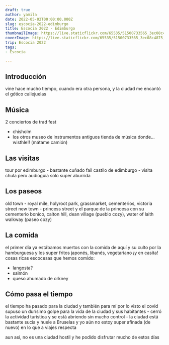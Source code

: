 ```yaml
---
draft: true
author: yamila
date: 2022-05-02T00:00:00.000Z
slug: escocia-2022-edimburgo
title: Escocia 2022 - Edimburgo
thumbnailImage: https://live.staticflickr.com/65535/51500733565_3ec08c4875_z.jpg
coverImage: https://live.staticflickr.com/65535/51500733565_3ec08c4875_b.jpg
trip: Escocia 2022
tags:
- Escocia

---
```




<!--more-->

## Introducción
vine hace mucho tiempo, cuando era otra persona, y la ciudad me encantó
el gótico
callejuelas

## Música
2 conciertos de trad fest
- chisholm
- los otros
museo de instrumentos antiguos
tienda de música donde... wisthle!!
(mátame camión)

## Las visitas
tour por edimburgo - bastante cuñado fail
castilo de edimburgo - visita chula pero audioguía solo super aburrida

## Los paseos
old town - royal mile, holyroot park, grassmarket, cementerios, victoria street
new town - princess street y el parque de la princesa con su cementerio bonico, calton hill, dean village (pueblo cozy), water of laith walkway (paseo cozy)

## La comida
el primer día ya estábamos muertos con la comida de aquí y su culto por la hamburguesa y los super fritos
japonés, libanés, vegetariano ¡y en casita!
cosas ricas escocesas que hemos comido:
- langosta?
- salmón
- queso ahumado de orkney

## Cómo pasa el tiempo
el tiempo ha pasado para la ciudad y también para mí
por lo visto el covid supuso un durísimo golpe para la vida de la ciudad y sus habitantes
    - cerró la actividad turística y se está abriendo sin mucho control
    - la ciudad está bastante sucia y huele a Bruselas
y yo aún no estoy super afinada (de nuevo) en lo que a viajes respecta

aun así, no es una ciudad hostil y he podido disfrutar mucho de estos días
